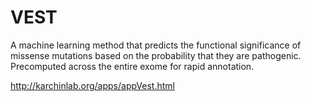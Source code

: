 # VEST

A machine learning method that predicts the functional significance of missense 
mutations based on the probability that they are pathogenic. Precomputed across 
the entire exome for rapid annotation.

http://karchinlab.org/apps/appVest.html